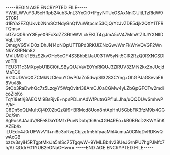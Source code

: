 -----BEGIN AGE ENCRYPTED FILE-----
YWdlLWVuY3J5cHRpb24ub3JnL3YxCi0+IFgyNTUxOSAxNnlGUitLTzRIdW9ST0R1
d1BYa2FZQUkvb2NmSCtNdy9nQ1VuWitpcm53CjQrYzJvZDE5djk2QXY1TFRTQmsv
cGZaQ0RmY3EyeXRFcXdZZ3RteWVLckEKLT4gJmA5cV47MmAtZ3JlYXNlIDVqLUt6
OmsgVG5VID0zIDhJN14oNQpUTTBPd3RKUlZNcGwvWmFkWnVQVGF2WnNkYXRRNm8z
MVlUM0lkTE5zS2kvOHc5cGF4S3BhbElJaU03TW5yNit5ClR2RzQ0RXNCSDIvdTBi
TEU3T1c3MXpybU1BCi0tLSByQUJVaVE0YnRlQUJ3ZlRUV3ZMN2kxZnJUcjdMaTQ0
Vk10UDVnQXZCMkNzCleouY0wP0aZo5dwpSl328XCYng+OhGPJaG8evaE68VtvI8k
GtOb3RaDwhQc7z5LzqyY5WqOvitrl38AmCJ0aCGMw4yLZbGpGFOTw2mdicoZIoKo
TqYI8etI/j8AEQMi9BsRjvE+npsPDLmAdWfPutnGPf1uLJha/uQQDUwSmhwPP/kF
C8Dn5oQLMuItCj4iX0ZbQzQl9+BRMcd8Uon8ntApHnU5GbbFK3fzM9lx4GGOq/9m
Sg9osAJAadV/BFe8DaY0M1xPuvNDob/t6i8m4GH4REo+kB0BRcD2KWY5hKAZEb/b
iLUEdc4J0rUFWvV1t+ni8c3oRvgCbjzqfm5hfyaaMhl4umuA0CNqDvRDKwQwAcGB
bzzv3syiH5RTgptMk/Ja5nlSc75TgqwW+9YMLBb4v28UeJGrnPU7hgPJMfc7h/A/
QOdrFG1YUB2eONaOHw==
-----END AGE ENCRYPTED FILE-----
